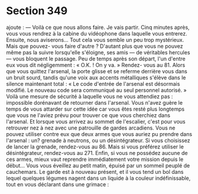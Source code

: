 # Section 349

ajoute : — Voilà ce que nous allons faire. Je vais partir. Cinq
minutes après, vous vous rendrez à la cabine du vidéophone dans
laquelle vous entrerez. Ensuite, nous aviserons...
Tout cela vous semble un peu trop mystérieux. Mais que pouvez-
vous faire d'autre ? D'autant plus que vous ne pouvez même pas
la suivre lorsqu'elle s'éloigne, ses amis — de véritables hercules —
vous bloquent le passage. Peu de temps après son départ, l'un
d'entre eux vous dit négligemment : « O.K. ! On y va. » Rendez-
vous au 81.
Alors que vous quittez l'arsenal, la porte glisse et se referme
derrière vous dans un bruit sourd, tandis qu'une voix aux accents
métalliques s'élève dans le silence maintenant total : « Le code
d'entrée de l'arsenal est désormais modifié. Le nouveau code sera
communiqué au seul personnel autorisé. » Voilà une mesure de
sécurité à laquelle vous ne vous attendiez pas : impossible
dorénavant de retourner dans l'arsenal. Vous n'avez guère le
temps de vous attarder sur cette idée car vous êtes resté plus
longtemps que vous ne l'aviez prévu pour trouver ce que vous
cherchiez dans l'arsenal. Et lorsque vous arrivez au sommet de
l'escalier, c'est pour vous retrouver nez à nez avec une patrouille
de gardes arcadiens. Vous ne pouvez utiliser contre eux que deux
armes que vous auriez pu prendre dans l'arsenal : un? grenade à
neutrons, ou un désintégrateur. Si vous choisissez de lancer la
grenade, rendez-vous au 86. Mais si vous préférez utiliser le
désintégrateur, rendez-vous au 271. Enfin, si vous ne possédez
aucune de ces armes, mieux vaut reprendre immédiatement
votre mission depuis le début...
Vous vous éveillez au petit matin, épuisé par un sommeil peuplé
de cauchemars. Le garde est à nouveau présent, et il vous tend un
bol dans lequel quelques légumes nagent dans un liquide à la
couleur indéfinissable, tout en vous déclarant dans une grimace :
